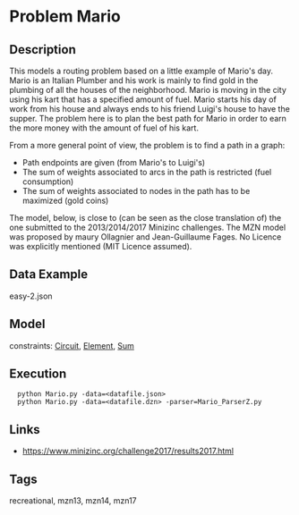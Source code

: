 # Problem Mario
## Description
This models a routing problem based on a little example of Mario's day.
Mario is an Italian Plumber and his work is mainly to find gold in the plumbing of all the houses of the neighborhood.
Mario is moving in the city using his kart that has a specified amount of fuel.
Mario starts his day of work from his house and always ends to his friend Luigi's house to have the supper.
The problem here is to plan the best path for Mario in order to earn the more money with the amount of fuel of his kart.

From a more general point of view, the problem is to find a path in a graph:
 - Path endpoints are given (from Mario's to Luigi's)
 - The sum of weights associated to arcs in the path is restricted (fuel consumption)
 - The sum of weights associated to nodes in the path has to be maximized (gold coins)

The model, below, is close to (can be seen as the close translation of) the one submitted to the 2013/2014/2017 Minizinc challenges.
The MZN model was proposed by maury Ollagnier and Jean-Guillaume Fages.
No Licence was explicitly mentioned (MIT Licence assumed).

## Data Example
  easy-2.json

## Model
  constraints: [Circuit](http://pycsp.org/documentation/constraints/Circuit), [Element](http://pycsp.org/documentation/constraints/Element), [Sum](http://pycsp.org/documentation/constraints/Sum)

## Execution
```
  python Mario.py -data=<datafile.json>
  python Mario.py -data=<datafile.dzn> -parser=Mario_ParserZ.py
```

## Links
  - https://www.minizinc.org/challenge2017/results2017.html

## Tags
  recreational, mzn13, mzn14, mzn17
